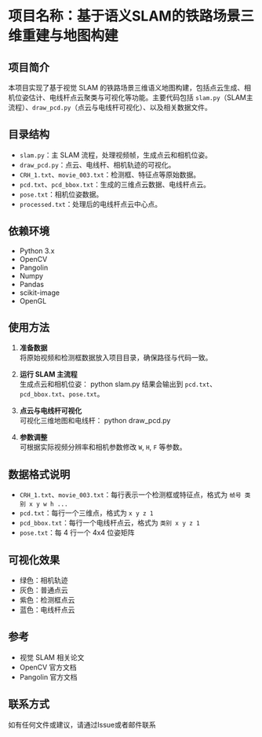 # 项目名称：基于语义SLAM的铁路场景三维重建与地图构建

## 项目简介
本项目实现了基于视觉 SLAM 的铁路场景三维语义地图构建，包括点云生成、相机位姿估计、电线杆点云聚类与可视化等功能。主要代码包括 `slam.py`（SLAM主流程）、`draw_pcd.py`（点云与电线杆可视化）、以及相关数据文件。

## 目录结构
- `slam.py`：主 SLAM 流程，处理视频帧，生成点云和相机位姿。
- `draw_pcd.py`：点云、电线杆、相机轨迹的可视化。
- `CRH_1.txt`、`movie_003.txt`：检测框、特征点等原始数据。
- `pcd.txt`、`pcd_bbox.txt`：生成的三维点云数据、电线杆点云。
- `pose.txt`：相机位姿数据。
- `processed.txt`：处理后的电线杆点云中心点。

## 依赖环境
- Python 3.x
- OpenCV
- Pangolin
- Numpy
- Pandas
- scikit-image
- OpenGL

## 使用方法

1. **准备数据**  
   将原始视频和检测框数据放入项目目录，确保路径与代码一致。

2. **运行 SLAM 主流程**  
   生成点云和相机位姿：
   python slam.py
   结果会输出到 `pcd.txt`、`pcd_bbox.txt`、`pose.txt`。

3. **点云与电线杆可视化**  
   可视化三维地图和电线杆：
   python draw_pcd.py

4. **参数调整**  
   可根据实际视频分辨率和相机参数修改 `W`, `H`, `F` 等参数。

## 数据格式说明

- `CRH_1.txt`、`movie_003.txt`：每行表示一个检测框或特征点，格式为 `帧号 类别 x y w h ...`
- `pcd.txt`：每行一个三维点，格式为 `x y z 1`
- `pcd_bbox.txt`：每行一个电线杆点云，格式为 `类别 x y z 1`
- `pose.txt`：每 4 行一个 4x4 位姿矩阵

## 可视化效果
- 绿色：相机轨迹
- 灰色：普通点云
- 紫色：检测框点云
- 蓝色：电线杆点云

## 参考
- 视觉 SLAM 相关论文
- OpenCV 官方文档
- Pangolin 官方文档

## 联系方式
如有任何文件或建议，请通过Issue或者邮件联系
